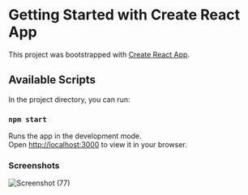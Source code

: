 # Getting Started with Create React App

This project was bootstrapped with [Create React App](https://github.com/facebook/create-react-app).

## Available Scripts

In the project directory, you can run:

### `npm start`

Runs the app in the development mode.\
Open [http://localhost:3000](http://localhost:3000) to view it in your browser.

### Screenshots

![Screenshot (77)](https://user-images.githubusercontent.com/67114280/177531494-b1cadbbc-505b-4fce-969d-179eb1c31e02.png)
